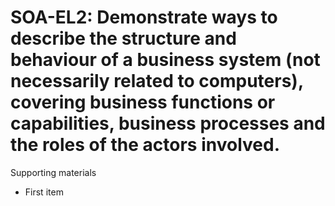 # SOA-EL2:  	Demonstrate ways to describe the structure and behaviour of a business system (not necessarily related to computers), covering business functions or capabilities, business processes and the roles of the actors involved.	 

Supporting materials

* First item